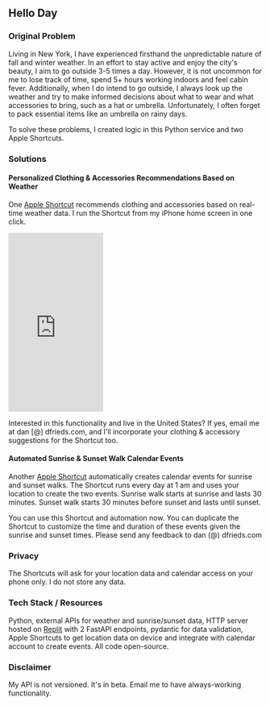 ## Hello Day

### Original Problem

Living in New York, I have experienced firsthand the unpredictable nature of fall and winter weather. In an effort to 
stay active and enjoy the city's beauty, I aim to go outside 3-5 times a day. However, it is not uncommon for me to lose
track of time, spend 5+ hours working indoors and feel cabin fever. Additionally, when I do intend to go outside, I 
always look up the weather and try to make informed decisions about what to wear and what accessories to bring, such as 
a hat or umbrella. Unfortunately, I often forget to pack essential items like an umbrella on rainy days.

To solve these problems, I created logic in this Python service and two Apple Shortcuts.

### Solutions

#### Personalized Clothing & Accessories Recommendations Based on Weather

One [Apple Shortcut](https://www.icloud.com/shortcuts/7759e43905d54459b1b69d160f7add18) recommends clothing and 
accessories based on real-time weather data. I run the Shortcut from my iPhone home screen in one click. 

<iframe width="188" height="355" src="https://www.youtube.com/embed/DTJAUE3NoiA" title="Apple Shortcut: Personalized Clothing Recommendations Based on Weather" frameborder="0" allow="accelerometer; autoplay; clipboard-write; encrypted-media; gyroscope; picture-in-picture; web-share" allowfullscreen></iframe>
 
Interested in this functionality and live in the United States? If yes, email me at dan [@] dfrieds.com, and I'll 
incorporate your clothing & accessory suggestions for the Shortcut too.

#### Automated Sunrise & Sunset Walk Calendar Events 

Another [Apple Shortcut](https://www.icloud.com/shortcuts/c999c3b235d84297bd6d40d07d4f5cc7) automatically creates 
calendar events for sunrise and sunset walks. The Shortcut runs every day at 1 am and uses your location to create the 
two events. Sunrise walk starts at sunrise and lasts 30 minutes. Sunset walk starts 30 minutes before sunset and lasts
until sunset. 

You can use this Shortcut and automation now. You can duplicate the Shortcut to customize the time and duration 
of these events given the sunrise and sunset times. Please send any feedback to dan (@) dfrieds.com

### Privacy

The Shortcuts will ask for your location data and calendar access on your phone only. I do not store any data.


### Tech Stack / Resources

Python, external APIs for weather and sunrise/sunset data, HTTP server hosted on [Replit](https://replit.com/@frieds/helloday)
with 2 FastAPI endpoints, pydantic for data validation, Apple Shortcuts to get location data on device and integrate 
with calendar account to create events. All code open-source.

### Disclaimer

My API is not versioned. It's in beta. Email me to have always-working functionality.